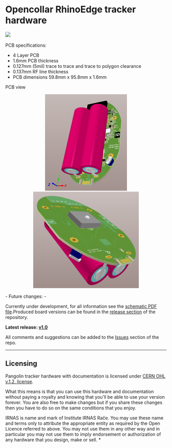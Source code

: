 # Opencollar RhinoEdge tracker hardware
<img src="https://github.com/IRNAS/smartparks-rhinoedge-tracker-hardware/blob/master/04_OUTPUT_FILES/irnas-logotip-rgb-02.png" height="150">

PCB specifications:
- 4 Layer PCB
- 1.6mm PCB thickness
- 0.127mm (5mil) trace to trace and trace to polygon clearance
- 0.137mm RF line thickness
- PCB dimensions 59.8mm x 95.8mm x 1.6mm

PCB view
<p align="center">
<img src="https://github.com/IRNAS/opencollar-rangeredge-hw/blob/master/Pictures/PCB1.png" height="300">			<img src="https://github.com/IRNAS/opencollar-rangeredge-hw/blob/master/Pictures/PCB2.png" height="300">		
</p>
 - Future changes:
	- 
  
Currently under development, for all information see the [schematic PDF file](https://github.com/IRNAS/opencollar-rangeredge-hw/blob/master/Documentation).Produced board versions can be found in the [release section](https://github.com/IRNAS/smartparks-rhinoedge-tracker-hardware/releases) of the repository.

**Latest release: [v1.0](https://github.com/IRNAS/opencollar-rangeredge-hw/Documentation)**


All comments and suggestions can be added to the [Issues](https://github.com/IRNAS/opencollar-rangeredge-hw/issues) section of the repo.

---

## Licensing

Pangolin tracker hardware with documentation is licensed under [CERN OHL v.1.2. license](https://www.ohwr.org/licenses/cern-ohl/license_versions/v1.2).

What this means is that you can use this hardware and documentation without paying a royalty and knowing that you'll be able to use your version forever. You are also free to make changes but if you share these changes then you have to do so on the same conditions that you enjoy.

IRNAS is name and mark of Institute IRNAS Rače. You may use these name and terms only to attribute the appropriate entity as required by the Open Licence referred to above. You may not use them in any other way and in particular you may not use them to imply endorsement or authorization of any hardware that you design, make or sell.
*